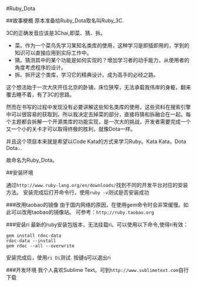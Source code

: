 #Ruby_Dota

##故事梗概
原本准备给Ruby_Dota取名叫Ruby_3C.

3C的正确发音应该是3Chai,即菜、猜、拆。

- 菜。作为一个菜鸟先学习某知名类库的使用，这种学习是即插即用的，学到的知识可以直接应用到实际工作中。
- 猜。猜测其中的某个功能是如何实现的？增加学习者的动手能力，从使用者的角度考虑程序的设计。
- 拆。拆开这个类库，学习它的精典设计。成为高手的必经之路。

这个想法始于一次大庆开往北京的卧铺，床位狭窄，无法承载我伟岸的身躯，翻来覆去睡不着，有了3C的思路。

然而在书写的过程中发现没有必要讲解这些知名类库的使用，这些资料在搜索引擎中可以很容易的获取到。所以我决定去掉菜的部分，直接将猜和拆融合在一起。每个主题都会拆解一个开源类库的功能实现，是一次大的挑战，开发者需要完成一个又一个小的关卡才可以取得终极的胜利，就像Dota一样。

并且这个项目本来就是希望以Code Kata的方式来学习Ruby。Kata Kata，Dota Dota...

故命名为Ruby_Dota。

##安装环境

通过`http://www.ruby-lang.org/en/downloads/`找到不同的开发平台对应的安装方法。
安装完成后打开命令行，使用`ruby -v`测试是否安装成功

###改用taobao的镜像
由于国内网络的原因，在使用gem命令时会非常缓慢。如此可以改用taobao的镜像站。
可参考：`http://ruby.taobao.org`

###安装ri
最新的ruby安装包版本，无法挂载ri。可以使用以下命令,使得ri有效：

	gem install rdoc-data
	rdoc-data --install
	gem rdoc --all --overwrite
	
安装完成后，使用`ri Di`测试.
按键q可以退出ri

###开发环境
我个人喜欢Sublime Text。可到`http://www.sublimetext.com`自行下载